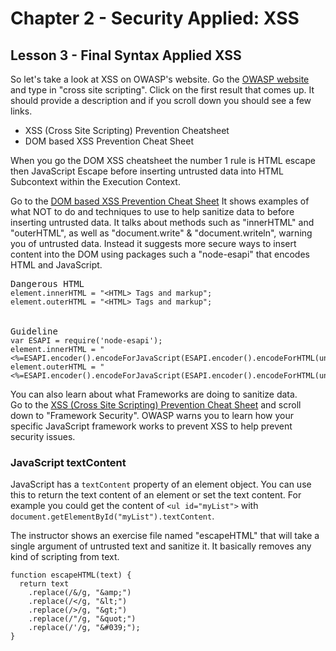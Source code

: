 # Chapter 2 - Security Applied: XSS
## Lesson 3 - Final Syntax Applied XSS

So let's take a look at XSS on OWASP's website. Go the [OWASP website](https://owasp.org) and type in "cross site scripting". Click on the first result that comes up. It should provide a description and if you scroll down you should see a few links.
- XSS (Cross Site Scripting) Prevention Cheatsheet
- DOM based XSS Prevention Cheat Sheet

When you go the DOM XSS cheatsheet the number 1 rule is HTML escape then JavaScript Escape before inserting untrusted data into HTML Subcontext within the Execution Context.

Go to the [DOM based XSS Prevention Cheat Sheet](https://cheatsheetseries.owasp.org/cheatsheets/DOM_based_XSS_Prevention_Cheat_Sheet.html)
It shows examples of what NOT to do and techniques to use to help sanitize data to before inserting untrusted data. It talks about methods such as "innerHTML" and "outerHTML", as well as "document.write" & "document.writeln", warning you of untrusted data. Instead it suggests more secure ways to insert content into the DOM using packages such a "node-esapi" that encodes HTML and JavaScript.

<pre>
Dangerous HTML
<code>element.innerHTML = "&lt;HTML> Tags and markup";
element.outerHTML = "&lt;HTML> Tags and markup";
</code>

Guideline
<code>var ESAPI = require('node-esapi');
element.innerHTML = "&lt;%=ESAPI.encoder().encodeForJavaScript(ESAPI.encoder().encodeForHTML(untrustedData))%>";
element.outerHTML = "&lt;%=ESAPI.encoder().encodeForJavaScript(ESAPI.encoder().encodeForHTML(untrustedData))%>";
</code></pre>

You can also learn about what Frameworks are doing to sanitize data.<br>
Go to the [XSS (Cross Site Scripting) Prevention Cheat Sheet](https://cheatsheetseries.owasp.org/cheatsheets/Cross_Site_Scripting_Prevention_Cheat_Sheet.html) and scroll down to "Framework Security". OWASP warns you to learn how your specific JavaScript framework works to prevent XSS to help prevent security issues.

### JavaScript textContent
JavaScript has a `textContent` property of an element object. You can use this to return the text content of an element or set the text content. For example you could get the content of `<ul id="myList">` with `document.getElementById("myList").textContent`.

The instructor shows an exercise file named "escapeHTML" that will take a single argument of untrusted text and sanitize it. It basically removes any kind of scripting from text.<br>

<pre><code>function escapeHTML(text) {
  return text
    .replace(/&/g, "&amp;amp;")
    .replace(/&lt;/g, "&amp;lt;")
    .replace(/>/g, "&amp;gt;")
    .replace(/"/g, "&amp;quot;")
    .replace(/'/g, "&amp;#039;");
}
</code></pre>
